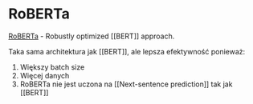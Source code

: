 # RoBERTa

[RoBERTa](https://arxiv.org/abs/1907.11692) - Robustly optimized [[BERT]] approach. 

Taka sama architektura jak [[BERT]], ale lepsza efektywność ponieważ:

1. Większy batch size
2. Więcej danych
3. RoBERTa nie jest uczona na [[Next-sentence prediction]] tak jak [[BERT]]